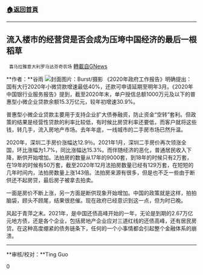 ###  [:house:返回首頁](https://github.com/ourhimalayas/txt)
---

## 流入楼市的经营贷是否会成为压垮中国经济的最后一根稻草
` 喜马拉雅意大利罗马达芬奇农场` [轉載自GNews](https://gnews.org/zh-hans/980640/)

**作者：**谷雨
![]()![](https://gnews.org/wp-content/uploads/2021/03/pexels-burst-373893-scaled-e1615894298646.jpg)封面图片：Burst/摄影
《2020年政府工作报告》明确提出：国有大行2020年小微贷款增速最低40%，还款可申请延期至明年3月。《2020年中国银行业服务报告》提到，截至2020年末，单户授信总额1000万元及以下的普惠型小微企业贷款余额15.3万亿元，较年初增速30.9%。

普惠型小微企业贷款主要用于支持企业扩大债券融资，防止资金“空转”套利。但政策的结果是经营性贷款的利率比较低，有时候比房贷利率还要低，而客户就将这些钱，转几手，流入房地产市场。去年年底，一线城市的二手房市场已然升温。

2020年，深圳二手房价涨幅达12.9％。2021年1月，深圳二手房价再次领涨全国，环比涨幅为1.7%，同比涨幅达15.3%。而伴随经济的恶化，普通居民收入下降，断供开始增加。法拍房的数量从17年的9000套，到18年的时候只有2万套，在19年的时候有50万套，截至2020年12月法拍房数量已经有129万套，在短短的几年时间内，法拍房数量上涨143倍。法拍房来源有很多，但是也不乏一些由于断供还不起房贷，最后房子被拿去拍卖。

一面是房价不断上涨，另一方面是断供现象开始增加。中国的政策就是这样，拍拍脑袋，顾头不顾尾，结果很悲催。现在政府已经意识到这一点，但为时已晚。

风起于青萍之末。2021年，是中国还债高峰开始的一年，无论是到期的2.67万亿元地方债，还是各个企业，包括房地产企业应对三道红线的还债高峰，还有居民房贷。在这种高度绷紧的债务链条下，任何的一个小事情都会引起整个金融体系的崩溃。

* * *

**审核/校对：**Ting Guo

0
